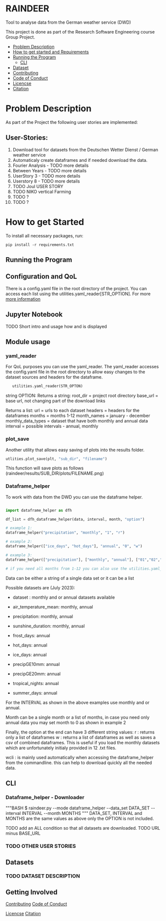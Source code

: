 # RAINDEER

Tool to analyse data from the German weather service (DWD)


This project is done as part of the Research Software Engineering course Group Project. 

* [Problem Description](#problem-description)
* [How to get started and Requirements](#how-to-get-started-requirements)
* [Running the Program](#running-the-program)
  * [CLI](#cli)
* [Dataset](#dataset)
* [Contributing](https://gitup.uni-potsdam.de/jubruns/raindeer/-/blob/main/CONTRIBUTING.md)
* [Code of Conduct](https://gitup.uni-potsdam.de/jubruns/raindeer/-/blob/main/code_of_conduct.md)
* [Licencse](https://gitup.uni-potsdam.de/jubruns/raindeer/main/LICENSE) 
* [Citation](https://gitup.uni-potsdam.de/jubruns/raindeer/main/CITATION.cff)



# Problem Description

As part of the Project the following user stories are implemented:

## User-Stories:
1) Download tool for datasets from the Deutschen Wetter Dienst / German weather service
2) Automaticaly create dataframes and if needed download the data.
3) Fourier Analysis - TODO more details 
4) Between Years - TODO more details 
5) UserStory 3 - TODO more details 
6) Userstory 8 - TODO more details 
7) TODO Joul USER STORY 
8) TODO NIKO vertical Farming
9) TODO ? 
10) TODO ? 

# How to get Started
To install all necessary packages, run: 
```
pip install -r requirements.txt
```

## Running the Program

## Configuration and QoL

There is a config.yaml file in the root directory of the project.
You can access each list using the utilities.yaml_reader[STR_OPTION].
For more [more information](#yaml_reader)

## Jupyter Notebook

TODO Short intro and usage how and is displayed

## Module usage

### yaml_reader
For QoL purposes you can use the yaml_reader.
The yaml_reader accesses the config.yaml file in the root directory to allow easy changes to the dataset sources and headers for the dataframe. 

```Python
   utilities.yaml_reader(STR_OPTON)
```

string OPTION:
Returns a string:
root_dir = project root directory 
base_url = base url, not changing part of the download links

Returns a list:
url = urls to each dataset
headers = headers for the dataframes
months =  months 1-12
month_names = january - december
monthly_data_types = dataset that have both monthly and annual data
interval = possible intervals - annual, monthly

### plot_save

Another utility that allows easy saving of plots into the results folder.

```Python
utlities.plot_save(plt, "sub_dir", "filename")

```
This function will save plots as follows (raindeer/results/SUB_DIR/plots/FILENAME.png)

### Dataframe_helper
To work with data from the DWD you can use the dataframe helper.

```Python

import dataframe_helper as dfh

df_list = dfh_dataframe_helper(data, interval, month, "option")

# example 1: 
dataframe_helper("precipitation", "monthly", "1", "r")

# example 2:
dataframe_helper(["ice_days", "hot_days"], "annual", "0", "w")

# example 3:
dataframe_helper(["precipitation"], ["monthly", "annual"], ["01","02","03"], "r")

# if you need all months from 1-12 you can also use the utilities.yaml_reader['months']
````
Data can be either a string of a single data set or it can be a list

Possible datasets are (July 2023): 

- dataset : monthly and or annual datasets available

- air_temperature_mean: monthly, annual
- precipitation: monthly, annual
- sunshine_duration: monthly, annual
- frost_days: annual
- hot_days: annual
- ice_days: annual
- precipGE10mm: annual
- precipGE20mm: annual
- tropical_nights: annual
- summer_days: annual

For the INTERVAL as shown in the above examples use monthly and or annual. 

Month can be a single month or a list of months, in case you need only annual data you may set month to 0 as shown in example 2

Finally, the option at the end can have 3 different string values:
r : returns only a list of dataframes
w : returns a list of dataframes as well as saves a csv of combined dataframes. This is useful if you load the monthly datasets which are unfortunately initialy provided in 12 .txt files.

wcli : is mainly used automatically when accessing the dataframe_helper from the commandline. this can help to download quickly all the needed data. 

## CLI 

### Dataframe_helper - Downloader
"""BASH
$ raindeer.py --mode dataframe_helper --data_set DATA_SET --interval INTERVAL --month MONTHS
"""
DATA_SET, INTERVAL and MONTHS are the same values as above only the OPTION is not included. 

TODO add an ALL condition so that all datasets are downloaded. 
TODO URL minus BASE_URL


### TODO OTHER USER STORIES

## Datasets

### TODO DATASET DESCRIPTION


## Getting Involved

[Contributing](https://gitup.uni-potsdam.de/jubruns/raindeer/main/CONTRIBUTING.md)
[Code of Conduct](https://gitup.uni-potsdam.de/jubruns/raindeer/main/CONDUCT.md)


[Licencse](https://gitup.uni-potsdam.de/jubruns/raindeer/main/LICENSE) 
[Citation](https://gitup.uni-potsdam.de/jubruns/raindeer/main/CITATION.cff)
